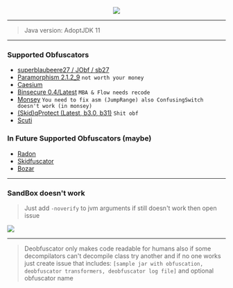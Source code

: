 <p align="center">
     <a href="https://discord.gg/keyDrkPJDa"><img src="https://discordapp.com/api/guilds/900083350314811432/widget.png?style=banner2"/></a>
</p>

---

> Java version: AdoptJDK 11
---

### Supported Obfuscators
- [superblaubeere27 / JObf / sb27](https://github.com/superblaubeere27/obfuscator)
- [Paramorphism 2.1.2_9](https://paramorphism.dev/) `not worth your money`
- [Caesium](https://github.com/sim0n/Caesium)
- [Binsecure 0.4/Latest](https://binclub.dev/purchasing/) `MBA & Flow needs recode`
- [Monsey](https://github.com/Hippo/Mosey) `You need to fix asm (JumpRange) also ConfusingSwitch doesn't work (in monsey)`
- [(Skid)qProtect (Latest, b3.0, b31)](https://mdma.dev/) `Shit obf`
- [Scuti](https://github.com/netindev/scuti)

### In Future Supported Obfuscators (maybe)
- [Radon](https://github.com/ItzSomebody/radon)
- [Skidfuscator](https://github.com/terminalsin/skidfuscator-java-obfuscator)
- [Bozar](https://github.com/vimasig/Bozar)

---

### SandBox doesn't work
> Just add `-noverify` to jvm arguments if still doesn't work then open issue

![](https://i.imgur.com/UFxiUPZ.png)

---

> Deobfuscator only makes code readable for humans also if some decompilators can't decompile class try another and if no one works just create issue that includes: `[sample jar with obfuscation, deobfuscator transformers, deobfuscator log file]` and optional obfuscator name
